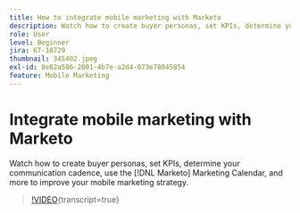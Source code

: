 ```yaml
---
title: How to integrate mobile marketing with Marketo
description: Watch how to create buyer personas, set KPIs, determine your communication cadence, use [!DNL Marketo’s] Marketing Calendar, and more to improve your mobile marketing strategy.
role: User
level: Beginner
jira: KT-10729
thumbnail: 345402.jpeg
exl-id: 8e82a586-2001-4b7e-a2d4-073e78045854
feature: Mobile Marketing
---
```

# Integrate mobile marketing with Marketo

Watch how to create buyer personas, set KPIs, determine your communication cadence, use the [!DNL Marketo] Marketing Calendar, and more to improve your mobile marketing strategy.

>[!VIDEO](https://video.tv.adobe.com/v/345402/?quality=12&learn=on){transcript=true}
